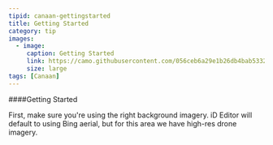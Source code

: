 ```yaml
---
tipid: canaan-gettingstarted
title: Getting Started
category: tip
images:
  - image:
     caption: Getting Started
     link: https://camo.githubusercontent.com/056ceb6a29e1b26db4bab53326886d71ff70df30/68747470733a2f2f636c6f75642e67697468756275736572636f6e74656e742e636f6d2f6173736574732f393635373937312f363336303133302f62643363303838652d626334352d313165342d396565342d3431343130376530373739622e676966
     size: large
tags: [Canaan]
---
```


####Getting Started

First, make sure you're using the right background imagery. iD Editor will default to using Bing aerial, but for this area we have high-res drone imagery.
